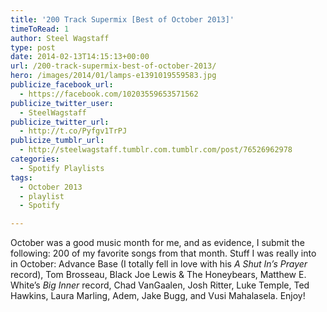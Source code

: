 ```yaml
---
title: '200 Track Supermix [Best of October 2013]'
timeToRead: 1 
author: Steel Wagstaff
type: post
date: 2014-02-13T14:15:13+00:00
url: /200-track-supermix-best-of-october-2013/
hero: /images/2014/01/lamps-e1391019559583.jpg
publicize_facebook_url:
  - https://facebook.com/10203559653571562
publicize_twitter_user:
  - SteelWagstaff
publicize_twitter_url:
  - http://t.co/Pyfgv1TrPJ
publicize_tumblr_url:
  - http://steelwagstaff.tumblr.com.tumblr.com/post/76526962978
categories:
  - Spotify Playlists
tags:
  - October 2013
  - playlist
  - Spotify

---
```

October was a good music month for me, and as evidence, I submit the following: 200 of my favorite songs from that month. Stuff I was really into in October: Advance Base (I totally fell in love with his _A Shut In&#8217;s Prayer_ record), Tom Brosseau, Black Joe Lewis & The Honeybears, Matthew E. White&#8217;s _Big Inner_ record, Chad VanGaalen, Josh Ritter, Luke Temple, Ted Hawkins, Laura Marling, Adem, Jake Bugg, and Vusi Mahalasela. Enjoy!